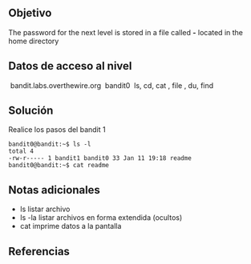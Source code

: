 ## Objetivo
The password for the next level is stored in a file called **-** located in the home directory

## Datos de acceso al nivel 
 bandit.labs.overthewire.org
 bandit0
 ls, cd, cat , file , du, find
 

## Solución
Realice los pasos del bandit 1
```
bandit0@bandit:~$ ls -l
total 4
-rw-r----- 1 bandit1 bandit0 33 Jan 11 19:18 readme
bandit0@bandit:~$ cat readme

```


## Notas adicionales
- ls listar archivo
- ls -la  listar archivos en forma extendida (ocultos)
- cat imprime datos a la pantalla

## Referencias

